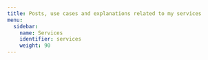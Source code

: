 ```yaml
---
title: Posts, use cases and explanations related to my services
menu:
  sidebar:
    name: Services
    identifier: services
    weight: 90
---
```

